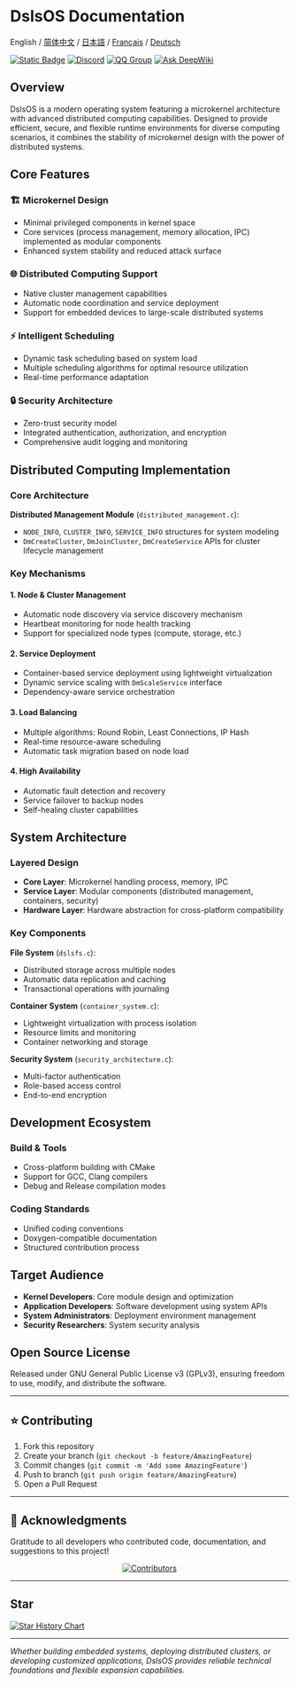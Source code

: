﻿# DslsOS Documentation

English / [简体中文](README_CN.md) / [日本語](README_JP.md) / [Français](README_FR.md) / [Deutsch](README_DE.md)

[![Static Badge](https://img.shields.io/badge/License_GPLv3-0?logo=gnu&color=8A2BE2)](https://github.com/DslsDZC/DslsOS/blob/main/LICENSE.txt)
[![Discord](https://img.shields.io/discord/1423859793101328386?logo=discord&labelColor=%20%235462eb&logoColor=%20%23f5f5f5&color=%20%235462eb)](https://discord.gg/xz5pEK7XRR)
[![QQ Group](https://img.shields.io/badge/QQ%20Community-331369114-blue)](https://qm.qq.com/q/IIIVoY5m8y)
[![Ask DeepWiki](https://deepwiki.com/badge.svg)](https://deepwiki.com/DslsDZC/DslsOS)

## Overview

DslsOS is a modern operating system featuring a microkernel architecture with advanced distributed computing capabilities. Designed to provide efficient, secure, and flexible runtime environments for diverse computing scenarios, it combines the stability of microkernel design with the power of distributed systems.

## Core Features

### 🏗️ Microkernel Design
- Minimal privileged components in kernel space
- Core services (process management, memory allocation, IPC) implemented as modular components
- Enhanced system stability and reduced attack surface

### 🌐 Distributed Computing Support
- Native cluster management capabilities
- Automatic node coordination and service deployment
- Support for embedded devices to large-scale distributed systems

### ⚡ Intelligent Scheduling
- Dynamic task scheduling based on system load
- Multiple scheduling algorithms for optimal resource utilization
- Real-time performance adaptation

### 🔒 Security Architecture
- Zero-trust security model
- Integrated authentication, authorization, and encryption
- Comprehensive audit logging and monitoring

## Distributed Computing Implementation

### Core Architecture

**Distributed Management Module** (`distributed_management.c`):
- `NODE_INFO`, `CLUSTER_INFO`, `SERVICE_INFO` structures for system modeling
- `DmCreateCluster`, `DmJoinCluster`, `DmCreateService` APIs for cluster lifecycle management

### Key Mechanisms

#### 1. Node & Cluster Management
- Automatic node discovery via service discovery mechanism
- Heartbeat monitoring for node health tracking
- Support for specialized node types (compute, storage, etc.)

#### 2. Service Deployment
- Container-based service deployment using lightweight virtualization
- Dynamic service scaling with `DmScaleService` interface
- Dependency-aware service orchestration

#### 3. Load Balancing
- Multiple algorithms: Round Robin, Least Connections, IP Hash
- Real-time resource-aware scheduling
- Automatic task migration based on node load

#### 4. High Availability
- Automatic fault detection and recovery
- Service failover to backup nodes
- Self-healing cluster capabilities

## System Architecture

### Layered Design
- **Core Layer**: Microkernel handling process, memory, IPC
- **Service Layer**: Modular components (distributed management, containers, security)
- **Hardware Layer**: Hardware abstraction for cross-platform compatibility

### Key Components

**File System** (`dslsfs.c`):
- Distributed storage across multiple nodes
- Automatic data replication and caching
- Transactional operations with journaling

**Container System** (`container_system.c`):
- Lightweight virtualization with process isolation
- Resource limits and monitoring
- Container networking and storage

**Security System** (`security_architecture.c`):
- Multi-factor authentication
- Role-based access control
- End-to-end encryption

## Development Ecosystem

### Build & Tools
- Cross-platform building with CMake
- Support for GCC, Clang compilers
- Debug and Release compilation modes

### Coding Standards
- Unified coding conventions
- Doxygen-compatible documentation
- Structured contribution process

## Target Audience

- **Kernel Developers**: Core module design and optimization
- **Application Developers**: Software development using system APIs
- **System Administrators**: Deployment environment management
- **Security Researchers**: System security analysis

## Open Source License

Released under GNU General Public License v3 (GPLv3), ensuring freedom to use, modify, and distribute the software.

---

## ⭐ Contributing

1. Fork this repository
2. Create your branch (`git checkout -b feature/AmazingFeature`)
3. Commit changes (`git commit -m 'Add some AmazingFeature'`)
4. Push to branch (`git push origin feature/AmazingFeature`)
5. Open a Pull Request

---

## 🌟 Acknowledgments

Gratitude to all developers who contributed code, documentation, and suggestions to this project!

<p align="center">
  <a href="https://github.com/DslsDZC/DslsOS/graphs/contributors">
    <img src="https://contrib.rocks/image?repo=DslsDZC/DslsOS" alt="Contributors">
  </a>
</p>

---

## Star

[![Star History Chart](https://api.star-history.com/svg?repos=DslsDZC/DslsOS&type=Date)](https://star-history.com/#DslsDZC/DslsOS&Date)

---

*Whether building embedded systems, deploying distributed clusters, or developing customized applications, DslsOS provides reliable technical foundations and flexible expansion capabilities.*
